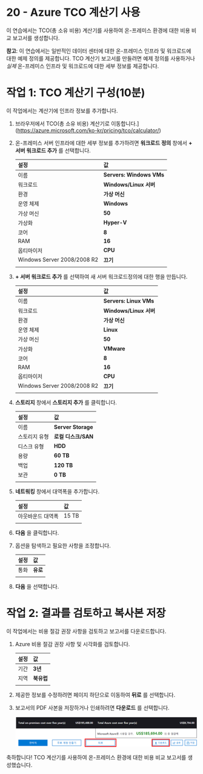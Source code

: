 ﻿---
wts:
    title: '20 - Azure TCO 계산기 사용(10분)'
    module: '모듈 06: Azure 비용 관리 및 서비스 수준 계약에 대해 설명하기'
---
# 20 - Azure TCO 계산기 사용


이 연습에서는 TCO(총 소유 비용) 계산기를 사용하여 온-프레미스 환경에 대한 비용 비교 보고서를 생성합니다.

**참고**: 이 연습에서는 일반적인 데이터 센터에 대한 온-프레미스 인프라 및 워크로드에 대한 예제 정의를 제공합니다. TCO 계산기 보고서를 만들려면 예제 정의를 사용하거나 *실제* 온-프레미스 인프라 및 워크로드에 대한 세부 정보를 제공합니다.

# 작업 1: TCO 계산기 구성(10분)

이 작업에서는 계산기에 인프라 정보를 추가합니다. 

1. 브라우저에서 TCO(총 소유 비용) 계산기로 이동합니다.](https://azure.microsoft.com/ko-kr/pricing/tco/calculator/)

2. 온-프레미스 서버 인프라에 대한 세부 정보를 추가하려면 **워크로드 정의** 창에서 **+ 서버 워크로드 추가** 를 선택합니다.

    | 설정 | 값 |
    | -- | -- |
    | 이름 | **Servers: Windows VMs** |
    | 워크로드 | **Windows/Linux 서버** |
    | 환경 | **가상 머신** |
    | 운영 체제 | **Windows** |  
    | 가상 머신 | **50** |
    | 가상화 | **Hyper-V** |
    | 코어 | **8**|
    | RAM | **16** |
    | 옵티마이저 | **CPU** |
    | Windows Server 2008/2008 R2 | **끄기** |
    | | |

3. **+ 서버 워크로드 추가** 를 선택하여 새 서버 워크로드정의에 대한 행을 만듭니다. 

    | 설정 | 값 |
    | -- | -- |
    | 이름 | **Servers: Linux VMs** |
    | 워크로드 | **Windows/Linux 서버** |
    | 환경 | **가상 머신** |
    | 운영 체제 | **Linux** |  
    | 가상 머신 | **50** |
    | 가상화 | **VMware** |
    | 코어 | **8**|
    | RAM | **16** |
    | 옵티마이저 | **CPU** |
    | Windows Server 2008/2008 R2 | **끄기** |
    | | |

4. **스토리지** 창에서 **스토리지 추가** 를 클릭합니다.

    | 설정 | 값 |
    | -- | -- |
    | 이름 | **Server Storage** |
    | 스토리지 유형 | **로컬 디스크/SAN** |
    | 디스크 유형 | **HDD** |
    | 용량 | **60 TB** |  
    | 백업 | **120 TB** |
    | 보관 | **0 TB** |
    | | |

5. **네트워킹** 창에서 대역폭을 추가합니다. 

    | 설정 | 값 |
    | -- | -- |
    | 아웃바운드 대역폭 | 15 TB|
    | | |

6. **다음** 을 클릭합니다.

7. 옵션을 탐색하고 필요한 사항을 조정합니다. 

    | 설정 | 값 |
    | -- | -- |
    | 통화 | **유로** |
    | | |

8. **다음** 을 선택합니다.

# 작업 2: 결과를 검토하고 복사본 저장

이 작업에서는 비용 절감 권장 사항을 검토하고 보고서를 다운로드합니다. 

1. Azure 비용 절감 권장 사항 및 시각화를 검토합니다.

    | 설정 | 값 |
    | -- | -- |
    | 기간| **3년** |
    | 지역 | **북유럽** |
    | | |


2. 제공한 정보를 수정하려면 페이지 하단으로 이동하여 **뒤로** 를 선택합니다. 

3. 보고서의 PDF 사본을 저장하거나 인쇄하려면 **다운로드** 를 선택합니다.

    ![Azure TCO 계산기 보고서 창의 스크린샷. 강조 표시되고 완료된 입력 필드는 TCO 계산기 기간을 3년으로 설정하고 지역을 북유럽으로 설정하는 방법을 나타냅니다. 그래프는 Azure 사용에 의한 비용 절감과 비교되는 온-프레미스 인프라 및 워크로드 오프셋 비용을 보여줍니다.](../images/2001.png)

축하합니다! TCO 계산기를 사용하여 온-프레미스 환경에 대한 비용 비교 보고서를 생성했습니다.

